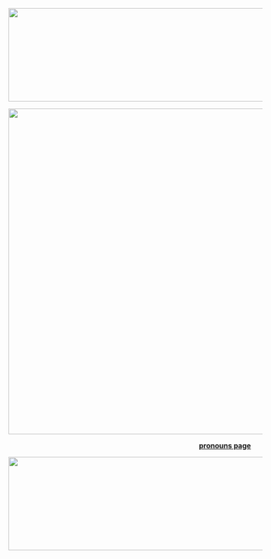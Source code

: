 <p align="center">
  <img width="2000" height="185"src="https://64.media.tumblr.com/8299bdc3128bf189db9e07939c8fbb75/61477f62b7f61877-e5/s400x600/c493c48552cecafe21ffc48533fc908987398db0.pnj">
</p>

<p align="center">
  <img width="750" height="645" src="https://64.media.tumblr.com/be9191facdb671d9c07049030c491357/61477f62b7f61877-5e/s250x400/5775e893ac690bb491515c0437258137a8db3f7a.pnj">
</p>

                           [**pronouns page**](https://pronouns.cc/@rotten-hound)

<p align="center">
  <img width="2000" height="185" src="https://64.media.tumblr.com/3eb4e6f7f7389a0ede8eae47b41155d1/61477f62b7f61877-95/s400x600/ce23c34dc87902b8afd3cecb5dfef29f94b8603e.pnj">
</p>
